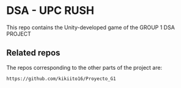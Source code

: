 # DSA - UPC RUSH
This repo contains the Unity-developed game of the GROUP 1 DSA PROJECT

## Related repos 
The repos corresponding to the other parts of the project are:
```bash
https://github.com/kikiito16/Proyecto_G1
```
